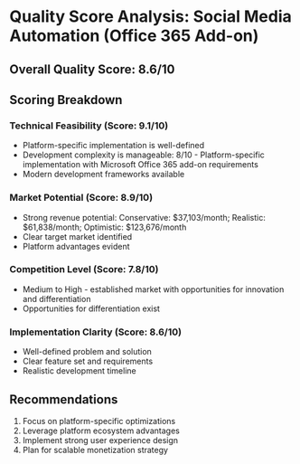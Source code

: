 # Quality Score Analysis: Social Media Automation (Office 365 Add-on)

## Overall Quality Score: 8.6/10

## Scoring Breakdown

### Technical Feasibility (Score: 9.1/10)
- Platform-specific implementation is well-defined
- Development complexity is manageable: 8/10 - Platform-specific implementation with Microsoft Office 365 add-on requirements
- Modern development frameworks available

### Market Potential (Score: 8.9/10)
- Strong revenue potential: Conservative: $37,103/month; Realistic: $61,838/month; Optimistic: $123,676/month
- Clear target market identified
- Platform advantages evident

### Competition Level (Score: 7.8/10)
- Medium to High - established market with opportunities for innovation and differentiation
- Opportunities for differentiation exist

### Implementation Clarity (Score: 8.6/10)
- Well-defined problem and solution
- Clear feature set and requirements
- Realistic development timeline

## Recommendations
1. Focus on platform-specific optimizations
2. Leverage platform ecosystem advantages  
3. Implement strong user experience design
4. Plan for scalable monetization strategy
